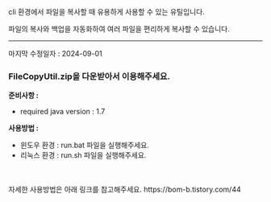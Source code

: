 cli 환경에서 파일을 복사할 때 유용하게 사용할 수 있는 유틸입니다.

파일의 복사와 백업을 자동화하여 여러 파일을 편리하게 복사할 수 있습니다.


---

마지막 수정일자 : 2024-09-01

### FileCopyUtil.zip을 다운받아서 이용해주세요.


**준비사항 :**
- required java version : 1.7


**사용방법 :**
- 윈도우 환경 : run.bat 파일을 실행해주세요.
- 리눅스 환경 : run.sh 파일을 실행해주세요.


<br>
<br>
자세한 사용방법은 아래 링크를 참고해주세요.
https://bom-b.tistory.com/44
